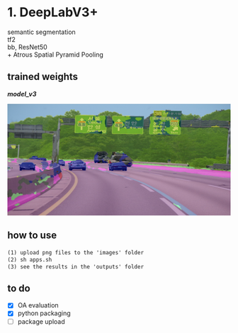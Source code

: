 # 1. DeepLabV3+
semantic segmentation \
tf2 \
bb, ResNet50 \
\+ Atrous Spatial Pyramid Pooling

## trained weights
***model_v3***
<p align="left">
    <img src="output.png" width=600></br>
</p>

## how to use
```
(1) upload png files to the 'images' folder
(2) sh apps.sh
(3) see the results in the 'outputs' folder
```

## to do
- [x] OA evaluation
- [x] python packaging
- [ ] package upload

